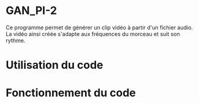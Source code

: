 # GAN_PI-2

Ce programme permet de générer un clip vidéo à partir d'un fichier audio.
La vidéo ainsi créée s'adapte aux fréquences du morceau et suit son rythme.

# Utilisation du code

# Fonctionnement du code
